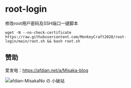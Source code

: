 # root-login

修改root用户密码及SSH端口一键脚本

```shell
wget -N --no-check-certificate https://raw.githubusercontent.com/MonkeyCraft2020/root-login/main/root.sh && bash root.sh
```

## 赞助

爱发电：https://afdian.net/a/Misaka-blog

![afdian-MisakaNo の 小破站](https://user-images.githubusercontent.com/122191366/211533469-351009fb-9ae8-4601-992a-abbf54665b68.jpg)
